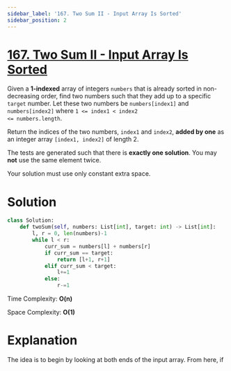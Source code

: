 ```yaml
---
sidebar_label: '167. Two Sum II - Input Array Is Sorted'
sidebar_position: 2
---
```

# [167. Two Sum II - Input Array Is Sorted](https://leetcode.com/problems/two-sum-ii-input-array-is-sorted/)

Given a **1-indexed** array of integers <code>numbers</code> that is already sorted in non-decreasing order, find two numbers such that they add up to a specific <code>target</code> number. Let these two numbers be <code>numbers[index1]</code> and <code>numbers[index2]</code> where <code>1 <= index1 < index2 <= numbers.length</code>.

Return the indices of the two numbers, <code>index1</code> and <code>index2</code>, **added by one** as an integer array <code>[index1, index2]</code> of length 2.

The tests are generated such that there is **exactly one solution**. You may **not** use the same element twice.

Your solution must use only constant extra space.

# Solution

```py
class Solution:
    def twoSum(self, numbers: List[int], target: int) -> List[int]:
        l, r = 0, len(numbers)-1
        while l < r:
            curr_sum = numbers[l] + numbers[r]
            if curr_sum == target:
                return [l+1, r+1]
            elif curr_sum < target:
                l+=1
            else:
                r-=1
```
Time Complexity: **O(n)**

Space Complexity: **O(1)**
# Explanation

The idea is to begin by looking at both ends of the input array. From here, if 


